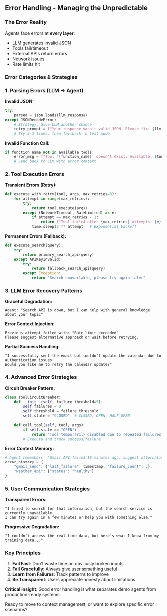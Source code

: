 ## Error Handling - Managing the Unpredictable

### The Error Reality

Agents face errors at **every layer**:
- LLM generates invalid JSON
- Tools fail/timeout 
- External APIs return errors
- Network issues
- Rate limits hit

### Error Categories & Strategies

### 1. Parsing Errors (LLM → Agent)

**Invalid JSON:**
```python
try:
    parsed = json.loads(llm_response)
except JSONDecodeError:
    # Strategy: Give LLM another chance
    retry_prompt = f"Your response wasn't valid JSON. Please fix: {llm_response}"
    # Try 2-3 times, then fallback to text mode
```

**Invalid Function Call:**
```python
if function_name not in available_tools:
    error_msg = f"Tool '{function_name}' doesn't exist. Available: {tool_list}"
    # Send back to LLM with error context
```

### 2. Tool Execution Errors

**Transient Errors (Retry):**
```python
def execute_with_retry(tool, args, max_retries=3):
    for attempt in range(max_retries):
        try:
            return tool.execute(args)
        except (NetworkTimeout, RateLimited) as e:
            if attempt == max_retries - 1:
                return f"Tool failed after {max_retries} attempts: {e}"
            time.sleep(2 ** attempt)  # Exponential backoff
```

**Permanent Errors (Fallback):**
```python
def execute_search(query):
    try:
        return primary_search_api(query)
    except APIKeyInvalid:
        try:
            return fallback_search_api(query)
        except Exception:
            return "Search unavailable, please try again later"
```

### 3. LLM Error Recovery Patterns

**Graceful Degradation:**
```
Agent: "Search API is down, but I can help with general knowledge about your topic"
```

**Error Context Injection:**
```
Previous attempt failed with: "Rate limit exceeded"
Please suggest alternative approach or wait before retrying.
```

**Partial Success Handling:**
```
"I successfully sent the email but couldn't update the calendar due to authentication issues. 
Would you like me to retry the calendar update?"
```

### 4. Advanced Error Strategies

**Circuit Breaker Pattern:**
```python
class ToolCircuitBreaker:
    def __init__(self, failure_threshold=5):
        self.failures = 0
        self.threshold = failure_threshold
        self.state = "CLOSED"  # CLOSED, OPEN, HALF_OPEN
    
    def call_tool(self, tool, args):
        if self.state == "OPEN":
            return "Tool temporarily disabled due to repeated failures"
        # Execute and track success/failure
```

**Error Context Memory:**
```python
# Agent remembers: "Gmail API failed 10 minutes ago, suggest alternative"
error_history = {
    "gmail_send": {"last_failure": timestamp, "failure_count": 3},
    "weather_api": {"status": "healthy"}
}
```

### 5. User Communication Strategies

**Transparent Errors:**
```
"I tried to search for that information, but the search service is currently unavailable. 
I can try again in a few minutes or help you with something else."
```

**Progressive Degradation:**
```
"I couldn't access the real-time data, but here's what I know from my training data..."
```

### Key Principles

1. **Fail Fast**: Don't waste time on obviously broken inputs
2. **Fail Gracefully**: Always give user something useful
3. **Learn from Failures**: Track patterns to improve
4. **Be Transparent**: Users appreciate honesty about limitations

**Critical insight**: Good error handling is what separates demo agents from production-ready systems.

Ready to move to context management, or want to explore specific error scenarios?